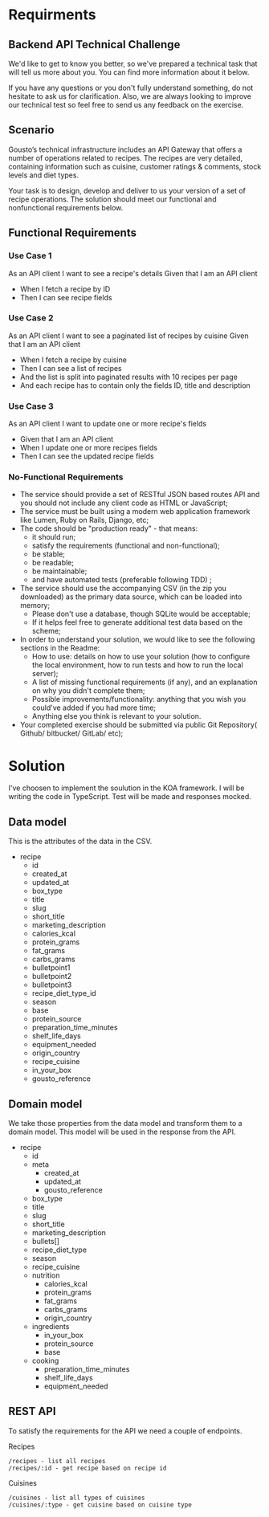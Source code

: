 # Requirments

## Backend API Technical Challenge
We'd like to get to know you better, so we've prepared a technical task that will tell us more about you. You can find more information about it below.

If you have any questions or you don't fully understand something, do not hesitate to ask us for clarification. Also, we are always looking to improve our technical test so feel free to send us any feedback on the exercise.

## Scenario
Gousto’s technical infrastructure includes an API Gateway that offers a number of operations related to recipes. The recipes are very detailed, containing information such as cuisine, customer ratings & comments, stock levels and diet types.

Your task is to design, develop and deliver to us your version of a set of recipe operations. The solution should meet our functional and nonfunctional requirements below.

## Functional Requirements

### Use Case 1
As an API client I want to see a recipe's details Given​ that I am an API client
  - When​ I fetch a recipe by ID
  - Then​ I can see recipe fields

### Use Case 2
As an API client I want to see a paginated list of recipes by cuisine Given​ that I am an API client
  - When​ I fetch a recipe by cuisine
  - Then​ I can see a list of recipes
  - And​ the list is split into paginated results with 10 recipes per page
  - And​ each recipe has to contain only the fields ID, title and description

### Use Case 3
As an API client I want to update one or more recipe's fields
  - Given​ that I am an API client
  - When​ I update one or more recipes fields
  - Then​ I can see the updated recipe fields

### No-Functional Requirements
  - The service should provide a set of ​RESTful​ JSON based routes API and you should not include any client code as HTML or JavaScript;
  - The service must be built using a modern web application framework like ​Lumen,​ ​Ruby on Rails​, ​Django,​ etc;
  - The code should be "production ready" - that means:
    - it should run;
    - satisfy the requirements (functional and non-functional);
    - be stable;
    - be readable;
    - be maintainable;
    - and have ​automated tests​ (preferable following ​TDD)​ ;
  - The service should use the accompanying CSV (in the zip you downloaded) as the
  primary data source, which can be loaded into memory;
    - Please don't use a database, though SQLite would be acceptable;
    - If it helps feel free to generate additional test data based on the scheme;
  - In order to understand your solution, we would like to see the following sections in the Readme:
    - How to use: details on how to use your solution (how to configure the local environment, how to run tests and how to run the local server);
    - A list of missing functional requirements (if any), and an explanation on why you didn't complete them;
    - Possible improvements/functionality: anything that you wish you could've added if you had more time;
    - Anything else you think is relevant to your solution.
  - Your completed exercise should be submitted via public ​Git Repository(​ ​Github​/
bitbucket/​ ​GitLab/​ etc);

# Solution

I've choosen to implement the soulution in the KOA framework.
I will be writing the code in TypeScript.
Test will be made and responses mocked.

## Data model
This is the attributes of the data in the CSV.
  - recipe
    - id
    - created_at
    - updated_at
    - box_type
    - title
    - slug
    - short_title
    - marketing_description
    - calories_kcal
    - protein_grams
    - fat_grams
    - carbs_grams
    - bulletpoint1
    - bulletpoint2
    - bulletpoint3
    - recipe_diet_type_id
    - season
    - base
    - protein_source
    - preparation_time_minutes
    - shelf_life_days
    - equipment_needed
    - origin_country
    - recipe_cuisine
    - in_your_box
    - gousto_reference

## Domain model
We take those properties from the data model and transform them to a domain model.
This model will be used in the response from the API.

  - recipe
    - id
    - meta
      - created_at
      - updated_at
      - gousto_reference
    - box_type
    - title
    - slug
    - short_title
    - marketing_description
    - bullets[]
    - recipe_diet_type
    - season
    - recipe_cuisine
    - nutrition
      - calories_kcal
      - protein_grams
      - fat_grams
      - carbs_grams
      - origin_country
    - ingredients
      - in_your_box
      - protein_source
      - base
    - cooking
      - preparation_time_minutes
      - shelf_life_days
      - equipment_needed

## REST API
To satisfy the requirements for the API we need a couple of endpoints.

Recipes
```
/recipes - list all recipes
/recipes/:id - get recipe based on recipe id
```

Cuisines
```
/cuisines - list all types of cuisines
/cuisines/:type - get cuisine based on cuisine type
```